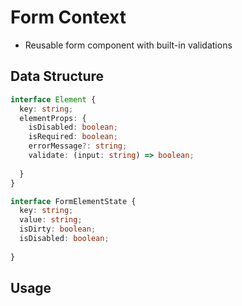 # Form Context
- Reusable form component with built-in validations

## Data Structure
```ts
interface Element {
  key: string;
  elementProps: {
    isDisabled: boolean;
    isRequired: boolean;
    errorMessage?: string;
    validate: (input: string) => boolean;
    
  }
}
```
```ts
interface FormElementState {
  key: string;
  value: string;
  isDirty: boolean;
  isDisabled: boolean;
  
}
```
## Usage
